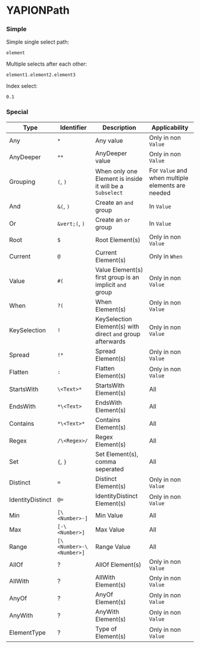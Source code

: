 # YAPIONPath

### Simple

Simple single select path:

```yapionpath
element
```

Multiple selects after each other:

```yapionpath
element1.element2.element3
```

Index select:

```yapionpath
0.1
```

### Special

| Type             | Identifier              | Description                                                | Applicability                                     |
|------------------|-------------------------|------------------------------------------------------------|---------------------------------------------------|
| Any              | `*`                     | Any value                                                  | Only in non `Value`                               |
| AnyDeeper        | `**`                    | AnyDeeper value                                            | Only in non `Value`                               |
| Grouping         | `(`, `)`                | When only one Element is inside it will be a `Subselect`   | For `Value` and when multiple elements are needed |
| And              | `&(`, `)`               | Create an `and` group                                      | In `Value`                                        |
| Or               | `&vert;(`, `)`          | Create an `or` group                                       | In `Value`                                        |
| Root             | `$`                     | Root Element(s)                                            | Only in non `Value`                               |
| Current          | `@`                     | Current Element(s)                                         | Only in `When`                                    |
| Value            | `#(`                    | Value Element(s) first group is an implicit `and` group    | Only in non `Value`                               |
| When             | `?(`                    | When Element(s)                                            | Only in non `Value`                               |
| KeySelection     | `!`                     | KeySelection Element(s) with direct `and` group afterwards | Only in non `Value`                               |
| Spread           | `!*`                    | Spread Element(s)                                          | Only in non `Value`                               |
| Flatten          | `:`                     | Flatten Element(s)                                         | Only in non `Value`                               |
| StartsWith       | `\<Text>*`              | StartsWith Element(s)                                      | All                                               |
| EndsWith         | `*\<Text>`              | EndsWith Element(s)                                        | All                                               |
| Contains         | `*\<Text>*`             | Contains Element(s)                                        | All                                               |
| Regex            | `/\<Regex>/`            | Regex Element(s)                                           | All                                               |
| Set              | `{`, `}`                | Set Element(s), comma seperated                            | All                                               |
| Distinct         | `=`                     | Distinct Element(s)                                        | Only in non `Value`                               |
| IdentityDistinct | `@=`                    | IdentityDistinct Element(s)                                | Only in non `Value`                               |
| Min              | `[\<Number>-]`          | Min Value                                                  | All                                               |
| Max              | `[-\<Number>]`          | Max Value                                                  | All                                               |
| Range            | `[\<Number>-\<Number>]` | Range Value                                                | All                                               |
| AllOf            | ?                       | AllOf Element(s)                                           | Only in non `Value`                               |
| AllWith          | ?                       | AllWith Element(s)                                         | Only in non `Value`                               |
| AnyOf            | ?                       | AnyOf Element(s)                                           | Only in non `Value`                               |
| AnyWith          | ?                       | AnyWith Element(s)                                         | Only in non `Value`                               |
| ElementType      | ?                       | Type of Element(s)                                         | Only in non `Value`                               |
